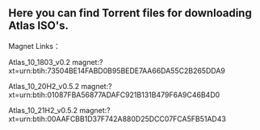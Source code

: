 ## Here you can find Torrent files for downloading Atlas ISO's.

Magnet Links：

Atlas_10_1803_v0.2
magnet:?xt=urn:btih:73504BE14FABD0B95BEDE7AA66DA55C2B265DDA9

Atlas_10_20H2_v0.5.2
magnet:?xt=urn:btih:01087FBA56877ADAFC921B131B479F6A9C46B4D0

Atlas_10_21H2_v0.5.2
magnet:?xt=urn:btih:00AAFCBB1D37F742A880D25DCC07FCA5FB51AD43
